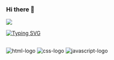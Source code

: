 ### Hi there 👋
<img src="https://camo.githubusercontent.com/3627c8c5c98aca844ff293f20bc6a09298ea8a771d6eb82075e4a3841b1159fa/68747470733a2f2f63617073756c652d72656e6465722e76657263656c2e6170702f6170693f747970653d776176696e6726636f6c6f723d666639316134266865696768743d3132302673656374696f6e3d686561646572">

[![Typing SVG](https://readme-typing-svg.demolab.com?font=Fira+Code&pause=1000&width=435&lines=Hello%2C+I'm+Ana+Rodrigues%2C;+I'm+a+front+end+programmer%2C+;currently+I'm+learning;and+creating+projects%2C+with+%3A)](https://git.io/typing-svg)
<br>

<br>

  <img src="https://img.shields.io/badge/HTML5-E34F26?style=for-the-badge&logo=html5&logoColor=white" alt="html-logo">
  <img src="https://img.shields.io/badge/CSS-239120?&style=for-the-badge&logo=css3&logoColor=white" alt="css-logo">
  <img src="https://img.shields.io/badge/Java-ED8B00?style=for-the-badge&logo=openjdk&logoColor=white" alt="javascript-logo">
  
